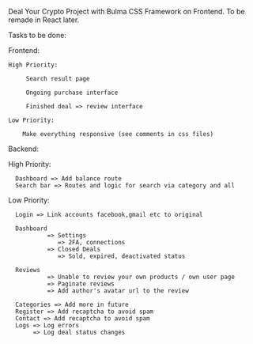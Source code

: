 Deal Your Crypto Project with Bulma CSS Framework on Frontend. To be remade in React later.

Tasks to be done:

Frontend:

    High Priority:

         Search result page
         
         Ongoing purchase interface

         Finished deal => review interface

    Low Priority:

        Make everything responsive (see comments in css files)


Backend:

   High Priority:

      Dashboard => Add balance route
      Search bar => Routes and logic for search via category and all

   Low Priority:

      Login => Link accounts facebook,gmail etc to original
      
      Dashboard 
               => Settings
                  => 2FA, connections
               => Closed Deals
                  => Sold, expired, deactivated status
      
      Reviews
               => Unable to review your own products / own user page
               => Paginate reviews
               => Add author's avatar url to the review
        
      Categories => Add more in future
      Register => Add recaptcha to avoid spam
      Contact => Add recaptcha to avoid spam                        
      Logs => Log errors
           => Log deal status changes